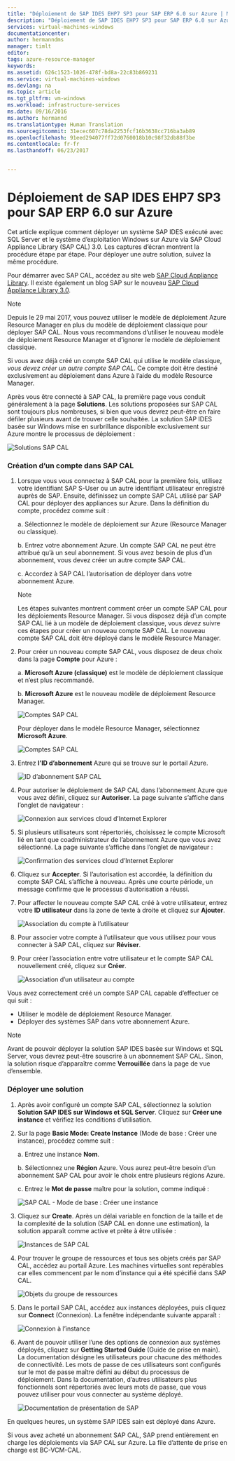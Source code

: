 ```yaml
---
title: "Déploiement de SAP IDES EHP7 SP3 pour SAP ERP 6.0 sur Azure | Microsoft Docs"
description: "Déploiement de SAP IDES EHP7 SP3 pour SAP ERP 6.0 sur Azure"
services: virtual-machines-windows
documentationcenter: 
author: hermanndms
manager: timlt
editor: 
tags: azure-resource-manager
keywords: 
ms.assetid: 626c1523-1026-478f-bd8a-22c83b869231
ms.service: virtual-machines-windows
ms.devlang: na
ms.topic: article
ms.tgt_pltfrm: vm-windows
ms.workload: infrastructure-services
ms.date: 09/16/2016
ms.author: hermannd
ms.translationtype: Human Translation
ms.sourcegitcommit: 31ecec607c78da2253fcf16b3638cc716ba3ab89
ms.openlocfilehash: 91eed294077ff72d0760018b10c98f32db88f3be
ms.contentlocale: fr-fr
ms.lasthandoff: 06/23/2017


---
```

# <a name="deploy-sap-ides-ehp7-sp3-for-sap-erp-60-on-azure"></a>Déploiement de SAP IDES EHP7 SP3 pour SAP ERP 6.0 sur Azure
Cet article explique comment déployer un système SAP IDES exécuté avec SQL Server et le système d’exploitation Windows sur Azure via SAP Cloud Appliance Library (SAP CAL) 3.0. Les captures d’écran montrent la procédure étape par étape. Pour déployer une autre solution, suivez la même procédure.

Pour démarrer avec SAP CAL, accédez au site web [SAP Cloud Appliance Library](https://cal.sap.com/). Il existe également un blog SAP sur le nouveau [SAP Cloud Appliance Library 3.0](http://scn.sap.com/community/cloud-appliance-library/blog/2016/05/27/sap-cloud-appliance-library-30-came-with-a-new-user-experience). 

> [!NOTE]
Depuis le 29 mai 2017, vous pouvez utiliser le modèle de déploiement Azure Resource Manager en plus du modèle de déploiement classique pour déployer SAP CAL. Nous vous recommandons d’utiliser le nouveau modèle de déploiement Resource Manager et d’ignorer le modèle de déploiement classique.

Si vous avez déjà créé un compte SAP CAL qui utilise le modèle classique, *vous devez créer un autre compte SAP CAL*. Ce compte doit être destiné exclusivement au déploiement dans Azure à l’aide du modèle Resource Manager.

Après vous être connecté à SAP CAL, la première page vous conduit généralement à la page **Solutions**. Les solutions proposées sur SAP CAL sont toujours plus nombreuses, si bien que vous devrez peut-être en faire défiler plusieurs avant de trouver celle souhaitée. La solution SAP IDES basée sur Windows mise en surbrillance disponible exclusivement sur Azure montre le processus de déploiement :

![Solutions SAP CAL](./media/cal-ides-erp6-ehp7-sp3-sql/ides-pic1.jpg)

### <a name="create-an-account-in-the-sap-cal"></a>Création d’un compte dans SAP CAL
1. Lorsque vous vous connectez à SAP CAL pour la première fois, utilisez votre identifiant SAP S-User ou un autre identifiant utilisateur enregistré auprès de SAP. Ensuite, définissez un compte SAP CAL utilisé par SAP CAL pour déployer des appliances sur Azure. Dans la définition du compte, procédez comme suit :

    a. Sélectionnez le modèle de déploiement sur Azure (Resource Manager ou classique).

    b. Entrez votre abonnement Azure. Un compte SAP CAL ne peut être attribué qu’à un seul abonnement. Si vous avez besoin de plus d’un abonnement, vous devez créer un autre compte SAP CAL.
    
    c. Accordez à SAP CAL l’autorisation de déployer dans votre abonnement Azure.

    > [!NOTE]
    Les étapes suivantes montrent comment créer un compte SAP CAL pour les déploiements Resource Manager. Si vous disposez déjà d’un compte SAP CAL lié à un modèle de déploiement classique, vous *devez* suivre ces étapes pour créer un nouveau compte SAP CAL. Le nouveau compte SAP CAL doit être déployé dans le modèle Resource Manager.

2. Pour créer un nouveau compte SAP CAL, vous disposez de deux choix dans la page **Compte** pour Azure : 

    a. **Microsoft Azure (classique)** est le modèle de déploiement classique et n’est plus recommandé.

    b. **Microsoft Azure** est le nouveau modèle de déploiement Resource Manager.

    ![Comptes SAP CAL](./media/cal-ides-erp6-ehp7-sp3-sql/s4h-pic-2a.PNG)

    Pour déployer dans le modèle Resource Manager, sélectionnez **Microsoft Azure**.

    ![Comptes SAP CAL](./media/cal-ides-erp6-ehp7-sp3-sql/s4h-pic3c.PNG)

3. Entrez **l’ID d’abonnement** Azure qui se trouve sur le portail Azure. 

    ![ID d’abonnement SAP CAL](./media/cal-ides-erp6-ehp7-sp3-sql/s4h-pic3c.PNG)

4. Pour autoriser le déploiement de SAP CAL dans l’abonnement Azure que vous avez défini, cliquez sur **Autoriser**. La page suivante s’affiche dans l’onglet de navigateur :

    ![Connexion aux services cloud d’Internet Explorer](./media/cal-ides-erp6-ehp7-sp3-sql/s4h-pic4c.PNG)

5. Si plusieurs utilisateurs sont répertoriés, choisissez le compte Microsoft lié en tant que coadministrateur de l’abonnement Azure que vous avez sélectionné. La page suivante s’affiche dans l’onglet de navigateur :

    ![Confirmation des services cloud d’Internet Explorer](./media/cal-ides-erp6-ehp7-sp3-sql/s4h-pic5a.PNG)

6. Cliquez sur **Accepter**. Si l’autorisation est accordée, la définition du compte SAP CAL s’affiche à nouveau. Après une courte période, un message confirme que le processus d’autorisation a réussi.

7. Pour affecter le nouveau compte SAP CAL créé à votre utilisateur, entrez votre **ID utilisateur** dans la zone de texte à droite et cliquez sur **Ajouter**. 

    ![Association du compte à l’utilisateur](./media/cal-ides-erp6-ehp7-sp3-sql/s4h-pic8a.PNG)

8. Pour associer votre compte à l’utilisateur que vous utilisez pour vous connecter à SAP CAL, cliquez sur **Réviser**. 

9. Pour créer l’association entre votre utilisateur et le compte SAP CAL nouvellement créé, cliquez sur **Créer**.

    ![Association d’un utilisateur au compte](./media/cal-ides-erp6-ehp7-sp3-sql/s4h-pic9b.PNG)

Vous avez correctement créé un compte SAP CAL capable d’effectuer ce qui suit :

- Utiliser le modèle de déploiement Resource Manager.
- Déployer des systèmes SAP dans votre abonnement Azure.

> [!NOTE]
Avant de pouvoir déployer la solution SAP IDES basée sur Windows et SQL Server, vous devrez peut-être souscrire à un abonnement SAP CAL. Sinon, la solution risque d’apparaître comme **Verrouillée** dans la page de vue d’ensemble.

### <a name="deploy-a-solution"></a>Déployer une solution
1. Après avoir configuré un compte SAP CAL, sélectionnez la solution **Solution SAP IDES sur Windows et SQL Server**. Cliquez sur **Créer une instance** et vérifiez les conditions d’utilisation. 

2. Sur la page **Basic Mode: Create Instance** (Mode de base : Créer une instance), procédez comme suit :

    a. Entrez une instance **Nom**.

    b. Sélectionnez une **Région** Azure. Vous aurez peut-être besoin d’un abonnement SAP CAL pour avoir le choix entre plusieurs régions Azure.

    c.  Entrez le **Mot de passe** maître pour la solution, comme indiqué :

    ![SAP CAL - Mode de base : Créer une instance](./media/cal-ides-erp6-ehp7-sp3-sql/ides-pic10a.png)

3. Cliquez sur **Create**. Après un délai variable en fonction de la taille et de la complexité de la solution (SAP CAL en donne une estimation), la solution apparaît comme active et prête à être utilisée : 

    ![Instances de SAP CAL](./media/cal-ides-erp6-ehp7-sp3-sql/ides-pic12a.png)

4. Pour trouver le groupe de ressources et tous ses objets créés par SAP CAL, accédez au portail Azure. Les machines virtuelles sont repérables car elles commencent par le nom d’instance qui a été spécifié dans SAP CAL.

    ![Objets du groupe de ressources](./media/cal-ides-erp6-ehp7-sp3-sql/ides_resource_group.PNG)

5. Dans le portail SAP CAL, accédez aux instances déployées, puis cliquez sur **Connect** (Connexion). La fenêtre indépendante suivante apparaît : 

    ![Connexion à l’instance](./media/cal-ides-erp6-ehp7-sp3-sql/ides-pic14a.PNG)

6. Avant de pouvoir utiliser l’une des options de connexion aux systèmes déployés, cliquez sur **Getting Started Guide** (Guide de prise en main). La documentation désigne les utilisateurs pour chacune des méthodes de connectivité. Les mots de passe de ces utilisateurs sont configurés sur le mot de passe maître défini au début du processus de déploiement. Dans la documentation, d’autres utilisateurs plus fonctionnels sont répertoriés avec leurs mots de passe, que vous pouvez utiliser pour vous connecter au système déployé.

    ![Documentation de présentation de SAP](./media/cal-ides-erp6-ehp7-sp3-sql/ides-pic15.jpg)

En quelques heures, un système SAP IDES sain est déployé dans Azure.

Si vous avez acheté un abonnement SAP CAL, SAP prend entièrement en charge les déploiements via SAP CAL sur Azure. La file d’attente de prise en charge est BC-VCM-CAL.


